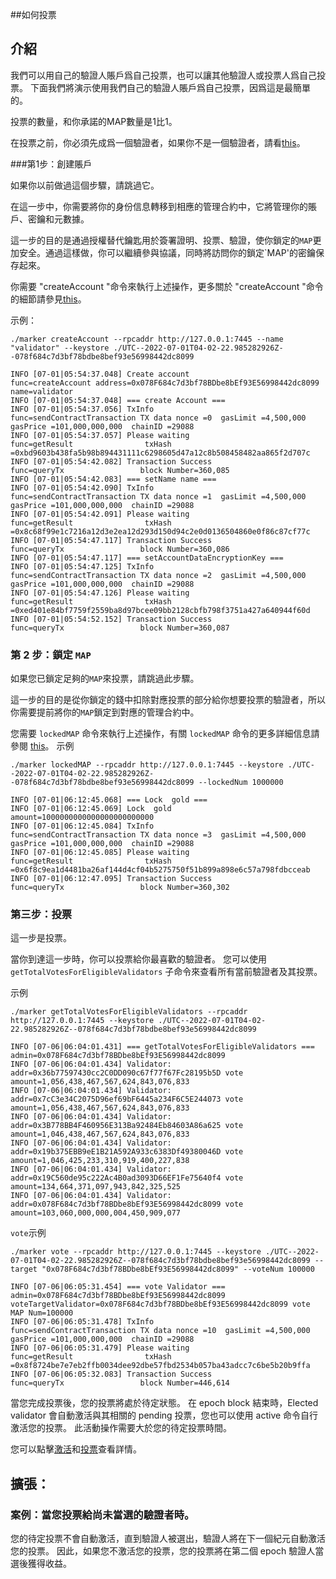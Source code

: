 ##如何投票

## 介紹

我們可以用自己的驗證人賬戶爲自己投票，也可以讓其他驗證人或投票人爲自己投票。
下面我們將演示使用我們自己的驗證人賬戶爲自己投票，因爲這是最簡單的。

投票的數量，和你承諾的MAP數量是1比1。

在投票之前，你必須先成爲一個驗證者，如果你不是一個驗證者，請看[this](/run/HowToBecomeANewValidator.md)。

###第1步：創建賬戶

如果你以前做過這個步驟，請跳過它。

在這一步中，你需要將你的身份信息轉移到相應的管理合約中，它將管理你的賬戶、密鑰和元數據。

這一步的目的是通過授權替代鑰匙用於簽署證明、投票、驗證，使你鎖定的`MAP`更加安全。通過這樣做，你可以繼續參與協議，同時將訪問你的鎖定`MAP'的密鑰保存起來。

你需要 "createAccount "命令來執行上述操作，更多關於 "createAccount "命令的細節請參見[this](/develop/map-relay-chain/marker/AboutCommon.md#createAccount)。

示例：
```shell
./marker createAccount --rpcaddr http://127.0.0.1:7445 --name "validator" --keystore ./UTC--2022-07-01T04-02-22.985282926Z--078f684c7d3bf78bdbe8bef93e56998442dc8099 

INFO [07-01|05:54:37.048] Create account                           func=createAccount address=0x078F684c7d3bf78BDbe8bEf93E56998442dc8099 name=validator
INFO [07-01|05:54:37.048] === create Account ===
INFO [07-01|05:54:37.056] TxInfo                                   func=sendContractTransaction TX data nonce =0  gasLimit =4,500,000  gasPrice =101,000,000,000  chainID =29088
INFO [07-01|05:54:37.057] Please waiting                           func=getResult                txHash =0xbd9603b438fa5b98b894431111c6298605d47a12c8b508458482aa865f2d707c
INFO [07-01|05:54:42.082] Transaction Success                      func=queryTx                 block Number=360,085
INFO [07-01|05:54:42.083] === setName name ===
INFO [07-01|05:54:42.090] TxInfo                                   func=sendContractTransaction TX data nonce =1  gasLimit =4,500,000  gasPrice =101,000,000,000  chainID =29088
INFO [07-01|05:54:42.091] Please waiting                           func=getResult                txHash =0x8c68f99e1c7216a12d3e2ea12d293d150d94c2e0d0136504860e0f86c87cf77c
INFO [07-01|05:54:47.117] Transaction Success                      func=queryTx                 block Number=360,086
INFO [07-01|05:54:47.117] === setAccountDataEncryptionKey ===
INFO [07-01|05:54:47.125] TxInfo                                   func=sendContractTransaction TX data nonce =2  gasLimit =4,500,000  gasPrice =101,000,000,000  chainID =29088
INFO [07-01|05:54:47.126] Please waiting                           func=getResult                txHash =0xed401e84bf7759f2559ba8d97bcee09bb2128cbfb798f3751a427a640944f60d
INFO [07-01|05:54:52.152] Transaction Success                      func=queryTx                 block Number=360,087
```

### 第 2 步：鎖定 `MAP`

如果您已鎖定足夠的`MAP`來投票，請跳過此步驟。

這一步的目的是從你鎖定的錢中扣除對應投票的部分給你想要投票的驗證者，所以你需要提前將你的`MAP`鎖定到對應的管理合約中。

您需要 `lockedMAP` 命令來執行上述操作，有關 `lockedMAP` 命令的更多詳細信息請參閱 [this](/develop/map-relay-chain/marker/AboutCommon.md#lockedMAP)。
示例
```shell
./marker lockedMAP --rpcaddr http://127.0.0.1:7445 --keystore ./UTC--2022-07-01T04-02-22.985282926Z--078f684c7d3bf78bdbe8bef93e56998442dc8099 --lockedNum 1000000

INFO [07-01|06:12:45.068] === Lock  gold ===
INFO [07-01|06:12:45.069] Lock  gold                               amount=1000000000000000000000000
INFO [07-01|06:12:45.084] TxInfo                                   func=sendContractTransaction TX data nonce =3  gasLimit =4,500,000  gasPrice =101,000,000,000  chainID =29088
INFO [07-01|06:12:45.085] Please waiting                           func=getResult                txHash =0x6f8c9ea1d4481ba26af144d4cf04b5275750f51b899a898e6c57a798fdbcceab
INFO [07-01|06:12:47.095] Transaction Success                      func=queryTx                 block Number=360,302
```

### 第三步：投票

這一步是投票。

當你到達這一步時，你可以投票給你最喜歡的驗證者。 您可以使用 `getTotalVotesForEligibleValidators` 子命令來查看所有當前驗證者及其投票。

示例
```shell
./marker getTotalVotesForEligibleValidators --rpcaddr http://127.0.0.1:7445 --keystore ./UTC--2022-07-01T04-02-22.985282926Z--078f684c7d3bf78bdbe8bef93e56998442dc8099 

INFO [07-06|06:04:01.431] === getTotalVotesForEligibleValidators === admin=0x078F684c7d3bf78BDbe8bEf93E56998442dc8099
INFO [07-06|06:04:01.434] Validator:                               addr=0x36b77597430cc2C0DD090c67f77f67Fc28195b5D vote amount=1,056,438,467,567,624,843,076,833
INFO [07-06|06:04:01.434] Validator:                               addr=0x7cC3e34C2075D96ef69bF6445a234F6C5E244073 vote amount=1,056,438,467,567,624,843,076,833
INFO [07-06|06:04:01.434] Validator:                               addr=0x3B778BB4F460956E313Ba92484Eb84603A86a625 vote amount=1,046,438,467,567,624,843,076,833
INFO [07-06|06:04:01.434] Validator:                               addr=0x19b375EBB9eE1B21A592A933c6383Df49380046D vote amount=1,046,425,233,310,919,400,227,838
INFO [07-06|06:04:01.434] Validator:                               addr=0x19C560de95c222Ac4B0ad3093D66EF1Fe75640f4 vote amount=134,664,371,097,943,842,325,525
INFO [07-06|06:04:01.434] Validator:                               addr=0x078F684c7d3bf78BDbe8bEf93E56998442dc8099 vote amount=103,060,000,000,004,450,909,077
```

`vote`示例
```shell
./marker vote --rpcaddr http://127.0.0.1:7445 --keystore ./UTC--2022-07-01T04-02-22.985282926Z--078f684c7d3bf78bdbe8bef93e56998442dc8099 --target "0x078F684c7d3bf78BDbe8bEf93E56998442dc8099" --voteNum 100000

INFO [07-06|06:05:31.454] === vote Validator ===                   admin=0x078F684c7d3bf78BDbe8bEf93E56998442dc8099 voteTargetValidator=0x078F684c7d3bf78BDbe8bEf93E56998442dc8099 vote MAP Num=100000
INFO [07-06|06:05:31.478] TxInfo                                   func=sendContractTransaction TX data nonce =10  gasLimit =4,500,000  gasPrice =101,000,000,000  chainID =29088
INFO [07-06|06:05:31.479] Please waiting                           func=getResult                txHash =0x8f8724be7e7eb2ffb0034dee92dbe57fbd2534b057ba43adcc7c6be5b20b9ffa
INFO [07-06|06:05:32.083] Transaction Success                      func=queryTx                 block Number=446,614
```

當您完成投票後，您的投票將處於待定狀態。 在 epoch block 結束時，Elected validator 會自動激活與其相關的 pending 投票，您也可以使用 active 命令自行激活您的投票。 此活動操作需要大於您的待定投票時間。

您可以點擊[激活](./marker/AboutVote.md#activate)和[投票](/develop/map-relay-chain/marker/AboutVote.md#vote)查看詳情。

## 擴張：

### 案例：當您投票給尚未當選的驗證者時。

您的待定投票不會自動激活，直到驗證人被選出，驗證人將在下一個紀元自動激活您的投票。
因此，如果您不激活您的投票，您的投票將在第二個 epoch 驗證人當選後獲得收益。


